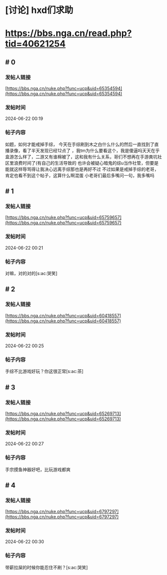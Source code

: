 # [讨论] hxd们求助
# https://bbs.nga.cn/read.php?tid=40621254

## \# 0
### 发帖人链接
[https://bbs.nga.cn/nuke.php?func=ucp&uid=65354594](https://bbs.nga.cn/nuke.php?func=ucp&uid=65354594)
### 发帖时间
2024-06-22 00:19
### 帖子内容
如题，如何才能戒掉手综，
今天在手综刷到木之白什么什么的然后一直找到了直播录像，看了半天发现已经12点了
，我tm为什么要看这个，我是傻逼吗天天在乎盒游怎么样了，二游又有谁棉被了，这和我有什么关系，哥们不想再在手游粪坑社区里浪费时间了(有自己的生活导致的
也许会被疑心暗鬼的综u当作社管，但要是能就这样辱骂得让我决心远离手综那也是再好不过
不过如果是戒掉手综的老哥，肯定也看不到这个帖子，这算什么啊混蛋
小老哥们最后多嘴问一句，我多嘴吗
## \# 1
### 发帖人链接
[https://bbs.nga.cn/nuke.php?func=ucp&uid=65759657](https://bbs.nga.cn/nuke.php?func=ucp&uid=65759657)
### 发帖时间
2024-06-22 00:21
### 帖子内容
对嘛，对的对的[s:ac:哭笑]
## \# 2
### 发帖人链接
[https://bbs.nga.cn/nuke.php?func=ucp&uid=60418557](https://bbs.nga.cn/nuke.php?func=ucp&uid=60418557)
### 发帖时间
2024-06-22 00:25
### 帖子内容
手综不比游戏好玩？你这很正常[s:ac:茶]
## \# 3
### 发帖人链接
[https://bbs.nga.cn/nuke.php?func=ucp&uid=65269713](https://bbs.nga.cn/nuke.php?func=ucp&uid=65269713)
### 发帖时间
2024-06-22 00:27
### 帖子内容
手宗摸鱼神器好吧，比玩游戏都爽
## \# 4
### 发帖人链接
[https://bbs.nga.cn/nuke.php?func=ucp&uid=6797297](https://bbs.nga.cn/nuke.php?func=ucp&uid=6797297)
### 发帖时间
2024-06-22 00:30
### 帖子内容
带薪拉屎的时候你能忍住不刷？[s:ac:哭笑]
